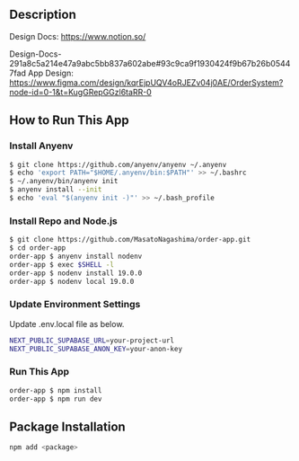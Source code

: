 ## Description
Design Docs: https://www.notion.so/

Design-Docs-291a8c5a214e47a9abc5bb837a602abe#93c9ca9f1930424f9b67b26b05447fad
App Design: https://www.figma.com/design/kqrEjpUQV4oRJEZv04j0AE/OrderSystem?node-id=0-1&t=KugGRepGGzl6taRR-0

## How to Run This App
### Install Anyenv
```bash
$ git clone https://github.com/anyenv/anyenv ~/.anyenv
$ echo 'export PATH="$HOME/.anyenv/bin:$PATH"' >> ~/.bashrc
$ ~/.anyenv/bin/anyenv init
$ anyenv install --init
$ echo 'eval "$(anyenv init -)"' >> ~/.bash_profile
```

### Install Repo and Node.js
```bash
$ git clone https://github.com/MasatoNagashima/order-app.git
$ cd order-app
order-app $ anyenv install nodenv
order-app $ exec $SHELL -l
order-app $ nodenv install 19.0.0
order-app $ nodenv local 19.0.0
```

### Update Environment Settings
Update .env.local file as below.
```bash
NEXT_PUBLIC_SUPABASE_URL=your-project-url
NEXT_PUBLIC_SUPABASE_ANON_KEY=your-anon-key
```

### Run This App
```bash
order-app $ npm install
order-app $ npm run dev
```

## Package Installation

```bash
npm add <package>
```
